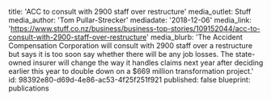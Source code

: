 title: 'ACC to consult with 2900 staff over restructure'
media_outlet: Stuff
media_author: 'Tom Pullar-Strecker'
mediadate: '2018-12-06'
media_link: 'https://www.stuff.co.nz/business/business-top-stories/109152044/acc-to-consult-with-2900-staff-over-restructure'
media_blurb: 'The Accident Compensation Corporation will consult with 2900 staff over a restructure but says it is too soon say whether there will be any job losses. The state-owned insurer will change the way it handles claims next year after deciding earlier this year to double down on a $669 million transformation project.'
id: 98392e80-d69d-4e86-ac53-4f25f251f921
published: false
blueprint: publications
